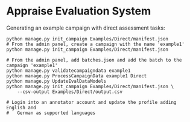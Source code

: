 # Appraise Evaluation System

Generating an example campaign with direct assessment tasks:

    python manage.py init_campaign Examples/Direct/manifest.json
    # From the admin panel, create a campaign with the name 'example1'
    python manage.py init_campaign Examples/Direct/manifest.json

    # From the admin panel, add batches.json and add the batch to the campaign 'example1'
    python manage.py validatecampaigndata example1
    python manage.py ProcessCampaignData example1 Direct
    python manage.py UpdateEvalDataModels
    python manage.py init_campaign Examples/Direct/manifest.json \
        --csv-output Examples/Direct/output.csv

    # Login into an annotator account and update the profile adding English and
    #   German as supported languages

